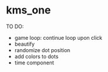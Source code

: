 # kms_one

TO DO:
- game loop: continue loop upon click
- beautify
- randomize dot position
- add colors to dots
- time component
